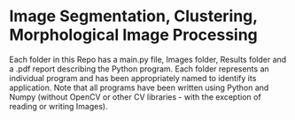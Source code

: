 # Image Segmentation, Clustering, Morphological Image Processing

Each folder in this Repo has a main.py file, Images folder, Results folder and a .pdf report describing the Python program. Each folder represents an individual program and has been appropriately named to identify its application. Note that all programs have been written using Python and Numpy (without OpenCV or other CV libraries - with the exception of reading or writing Images).
